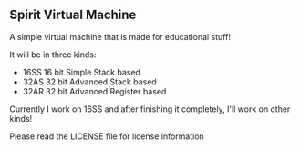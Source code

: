 Spirit Virtual Machine
-----
A simple virtual machine that is made for educational stuff!

It will be in three kinds:
- 16SS 16 bit Simple Stack based
- 32AS 32 bit Advanced Stack based
- 32AR 32 bit Advanced Register based

Currently I work on 16SS and after finishing it completely, I'll work on other kinds!

Please read the LICENSE file for license information
